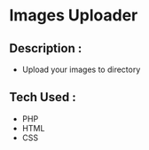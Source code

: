 # Images Uploader

## Description :
* Upload your images to directory

## Tech Used : 
* PHP
* HTML
* CSS
